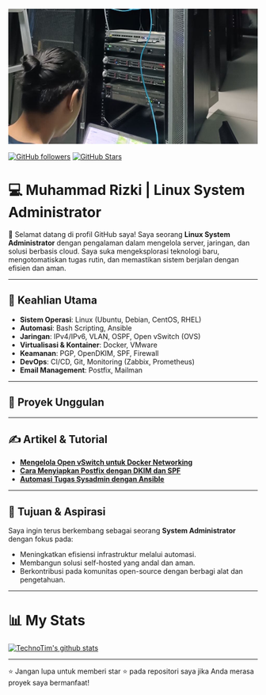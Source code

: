 ![Hero image](https://github.com/kkynet/kkynet/blob/main/assets/kkynetprofile.JPG?raw=true)

[![GitHub followers](https://img.shields.io/github/followers/kkynet?logo=GitHub&style=for-the-badge)](https://github.com/kkynet)
[![GitHub Stars](https://img.shields.io/github/stars/kkynet?logo=github&style=for-the-badge)](https://github.com/kkynet)

# 💻 Muhammad Rizki | Linux System Administrator  

👋 Selamat datang di profil GitHub saya! Saya seorang **Linux System Administrator** dengan pengalaman dalam mengelola server, jaringan, dan solusi berbasis cloud. Saya suka mengeksplorasi teknologi baru, mengotomatiskan tugas rutin, dan memastikan sistem berjalan dengan efisien dan aman.  

---

## 🔧 Keahlian Utama  
- **Sistem Operasi**: Linux (Ubuntu, Debian, CentOS, RHEL)  
- **Automasi**: Bash Scripting, Ansible  
- **Jaringan**: IPv4/IPv6, VLAN, OSPF, Open vSwitch (OVS)  
- **Virtualisasi & Kontainer**: Docker, VMware  
- **Keamanan**: PGP, OpenDKIM, SPF, Firewall  
- **DevOps**: CI/CD, Git, Monitoring (Zabbix, Prometheus)  
- **Email Management**: Postfix, Mailman  

---

## 🌟 Proyek Unggulan  


---

## ✍️ Artikel & Tutorial  
- **[Mengelola Open vSwitch untuk Docker Networking](https://github.com/username/blog-openswitch)**  
- **[Cara Menyiapkan Postfix dengan DKIM dan SPF](https://github.com/username/postfix-dkim-setup)**  
- **[Automasi Tugas Sysadmin dengan Ansible](https://github.com/username/ansible-guide)**  

---

## 🎯 Tujuan & Aspirasi  
Saya ingin terus berkembang sebagai seorang **System Administrator** dengan fokus pada:  
- Meningkatkan efisiensi infrastruktur melalui automasi.  
- Membangun solusi self-hosted yang andal dan aman.  
- Berkontribusi pada komunitas open-source dengan berbagi alat dan pengetahuan.  

---

# 📊 My Stats

[![TechnoTim's github stats](https://github-readme-stats.vercel.app/api?username=kkynet&show_icons=true&count_private=true&theme=radical&hide=stars)](https://github.com/kkynet)

---

⭐ Jangan lupa untuk memberi star ⭐ pada repositori saya jika Anda merasa proyek saya bermanfaat!  
